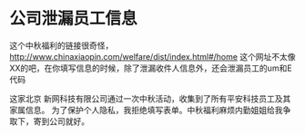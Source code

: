 # 公司泄漏员工信息

这个中秋福利的链接很奇怪，http://www.chinaxiaopin.com/welfare/dist/index.html#/home 
这个网址不太像XX的吧，在你填写信息的时候，除了泄漏收件人信息外，还会泄漏员工的um和E代码


这家北京 新网科技有限公司通过一次中秋活动，收集到了所有平安科技员工及其家属信息。
为了保护个人隐私，我拒绝填写表单。中秋福利麻烦内勤姐姐给我争取下，寄到公司就好。
